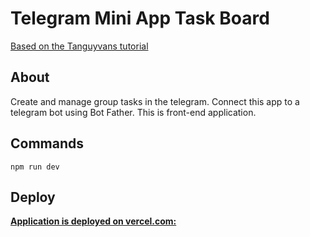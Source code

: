 # Telegram Mini App Task Board

[Based on the Tanguyvans tutorial](https://medium.com/@tanguyvans/building-a-telegram-mini-app-a-step-by-step-guide-d921d2e23442)

## About 
Create and manage group tasks in the telegram. 
Connect this app to a telegram bot using Bot Father. 
This is front-end application. 

## Commands 
```
npm run dev 

```
## Deploy
**[Application is deployed on vercel.com:](https://first-react-tma.vercel.app/)** 


